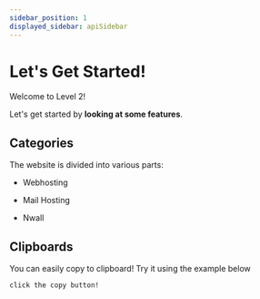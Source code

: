 ```yaml
---
sidebar_position: 1
displayed_sidebar: apiSidebar
---
```


# Let's Get Started!

Welcome to Level 2!

Let's get started by **looking at some features**.

## Categories

The website is divided into various parts:

- Webhosting

- Mail Hosting

- Nwall

## Clipboards

You can easily copy to clipboard! Try it using the example below

```bash
click the copy button!
```